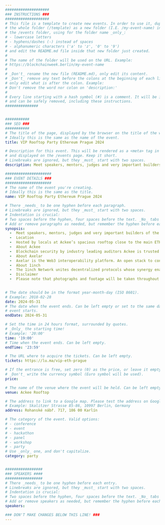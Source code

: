 ```yaml
---
####################
### INSTRUCTIONS ###
####################
# This file is a template to create new events. In order to use it, duplicate
# the whole folder (/template) as a new folder (I.E. /my-event-name) inside of
# the /events folder, using for the folder name _only_:
# - lowercase letters
# - hyphens/dashes (-) instead of spaces
# - alphanumeric characters ('a' to 'z', '0' to '9')
# and edit the README.md file inside that new folder just created.
#
# The name of the folder will be used on the URL. Example:
# https://blockchainweek.berlin/my-event-name
#
# _Don't_ rename the new file (README.md), only edit its content.
# _Don't_ remove any text before the colons at the beginning of each line,
# only edit what is after the colon. Example:
# Don't remove the word nor colon on 'description:'
#
# Every line starting with a hash symbol (#) is a comment. It will be ignored
# and can be safely removed, including these instructions.
###############


###########
### SEO ###
###########
# The title of the page, displayed by the browser on the title of the window.
# Ideally this is the same as the name of the event.
title: VIP Rooftop Party Ethereum Prague 2024

# Description for this event. This will be rendered as a <meta> tag in the HTML,
# and displayed on the /events page. Keep it short.
# Linebreaks are ignored, but they _must_ start with two spaces.
description: Meet speakers, mentors, judges and very important builders of the Ethereum community

#####################
### EVENT DETAILS ###
#####################
# The name of the event you're creating.
# Ideally this is the same as the title.
name: VIP Rooftop Party Ethereum Prague 2024

# There _needs_ to be one hyphen before each paragraph.
# Linebreaks are ignored, but they _must_ start with two spaces.
# Indentation is crucial:
# Two spaces before the hyphen, four spaces before the text. _No_ tabs allowed.
# Add or remove paragraphs as needed, but remember the hyphen before each entry.
synopsis: 
  -  Meet speakers, mentors, judges and very important builders of the Ethereum community. Unwind the first day of the Ethereum Prague conference with local Czech beer tasting provided by the CEO of a local brewery, food bar, and enjoy our vinyl DJ's beats.
  -  Location
  -  Hosted by locals at Ackee’s spacious rooftop close to the main ETH Prague venue in the heart of the Prague tech district.
  -  About Ackee
  -  Blockchain security by industry leading auditors​ Ackee is trusted by top-tier organizations in web3. Our mission is to contribute to a stronger blockchain ecosystem by providing security services, tooling and education.
  -  About Axelar
  -  Axelar is the Web3 interoperability platform. An open stack to connect all blockchains. A single click to use and build everywhere.
  -  About 1inch
  -  The 1inch Network unites decentralized protocols whose synergy enables the most lucrative, fastest and protected operations in the DeFi space.
  -  Disclaimer
  -  Please note that photographs and footage will be taken throughout the event and will be used for marketing and publicity, on our website, blog and in social media or in any third party publication.

    
# The date should be in the format year-month-day (ISO 8601).
# Example: 2018-02-28
date: 2024-05-31
# The date when the event ends. Can be left empty or set to the same day the
# event starts.
endDate: 2024-05-31

# Set the time in 24 hours format, surrounded by quotes.
# _Only_ the starting time!
# Example: '20:00'
time: '19:00'
# Time when the event ends. Can be left empty.
endTime: '23:59'

# The URL where to acquire the tickets. Can be left empty.
tickets: https://lu.ma/vip-eth-prague

# If the entrance is free, set zero (0) as the price, or leave it empty.
# _Don't_ write the currency symbol (Euro symbol will be used).
price: 

# The name of the venue where the event will be held. Can be left empty.
venue: Ackee Rooftop

# The address to link to a Google map. Please test the address on Google Maps.
# Example: Skalitzer Strasse 85-86, 10997 Berlin, Germany
address: Rohanské nábř. 717, 186 00 Karlín

# The category of the event. Valid options:
# - conference
# - event
# - hackathon
# - panel
# - workshop
# - party
# Use _only_ one, and don't capitalize.
category: party


#################
### SPEAKERS ####
#################
# There _needs_ to be one hyphen before each entry.
# Linebreaks are ignored, but they _must_ start with two spaces.
# Indentation is crucial:
# Two spaces before the hyphen, four spaces before the text. _No_ tabs allowed.
# Add or remove speakers as needed, but remember the hyphen before each entry.
speakers:

### DON'T MAKE CHANGES BELOW THIS LINE! ###
---
```


<!-- ### DON'T MAKE CHANGES BELOW THIS LINE! ### -->

<Event-Content/>
